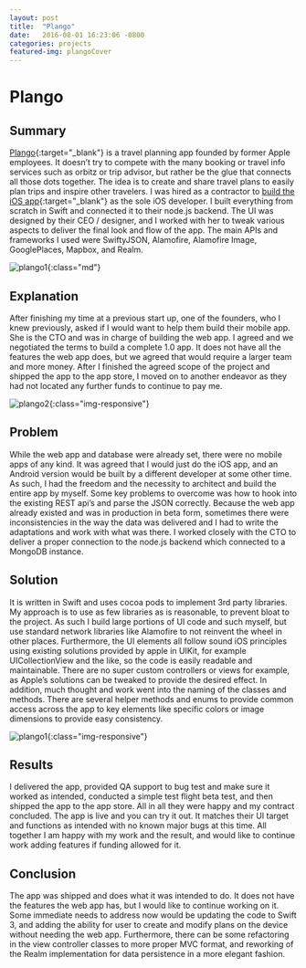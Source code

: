 ```yaml
---
layout: post
title:  "Plango"
date:   2016-08-01 16:23:06 -0800
categories: projects
featured-img: plangoCover
---
```

# Plango

## Summary
 [Plango](http://www.plango.us/home){:target="_blank"} is a travel planning app founded by former Apple employees. It doesn’t try to compete with the many booking or travel info services such as orbitz or trip advisor, but rather be the glue that connects all those dots together. The idea is to create and share travel plans to easily plan trips and inspire other travelers. I was hired as a contractor to [build the iOS app](https://itunes.apple.com/us/app/plango-travel/id1377460307?mt=8){:target="_blank"} as the sole iOS developer. I built everything from scratch in Swift and connected it to their node.js backend. The UI was designed by their CEO / designer, and I worked with her to tweak various aspects to deliver the final look and flow of the app. The main APIs and frameworks I used were SwiftyJSON, Alamofire, Alamofire Image, GooglePlaces, Mapbox, and Realm.

![plango1](/assets/img/plango1.jpg){:class="md"}

## Explanation
After finishing my time at a previous start up, one of the founders, who I knew previously, asked if I would want to help them build their mobile app. She is the CTO and was in charge of building the web app. I agreed and we negotiated the terms to build a complete 1.0 app. It does not have all the features the web app does, but we agreed that would require a larger team and more money. After I finished the agreed scope of the project and shipped the app to the app store, I moved on to another endeavor as they had not located any further funds to continue to pay me.

![plango2](/assets/img/plango2.jpg){:class="img-responsive"}

## Problem
While the web app and database were already set, there were no mobile apps of any kind. It was agreed that I would just do the iOS app, and an Android version would be built by a different developer at some other time. As such, I had the freedom and the necessity to architect and build the entire app by myself. Some key problems to overcome was how to hook into the existing REST api’s and parse the JSON correctly. Because the web app already existed and was in production in beta form, sometimes there were inconsistencies in the way the data was delivered and I had to write the adaptations and work with what was there. I worked closely with the CTO to deliver a proper connection to the node.js backend which connected to a MongoDB instance.

## Solution
It is written in Swift and uses cocoa pods to implement 3rd party libraries. My approach is to use as few libraries as is reasonable, to prevent bloat to the project. As such I build large portions of UI code and such myself, but use standard network libraries like Alamofire to not reinvent the wheel in other places. Furthermore, the UI elements all follow sound iOS principles using existing solutions provided by apple in UIKit, for example UICollectionView and the like, so the code is easily readable and maintainable. There are no super custom controllers or views for example, as Apple’s solutions can be tweaked to provide the desired effect. In addition, much thought and work went into the naming of the classes and methods. There are several helper methods and enums to provide common access across the app to key elements like specific colors or image dimensions to provide easy consistency.

![plango1](/assets/img/plango3.jpg){:class="img-responsive"}

## Results
I delivered the app, provided QA support to bug test and make sure it worked as intended, conducted a simple test flight beta test, and then shipped the app to the app store. All in all they were happy and my contract concluded. The app is live and you can try it out. It matches their UI target and functions as intended with no known major bugs at this time. All together I am happy with my work and the result, and would like to continue work adding features if funding allowed for it.

## Conclusion
The app was shipped and does what it was intended to do. It does not have the features the web app has, but I would like to continue working on it. Some immediate needs to address now would be updating the code to Swift 3, and adding the ability for user to create and modify plans on the device without needing the web app. Furthermore, there can be some refactoring in the view controller classes to more proper MVC format, and reworking of the Realm implementation for data persistence in a more elegant fashion.
